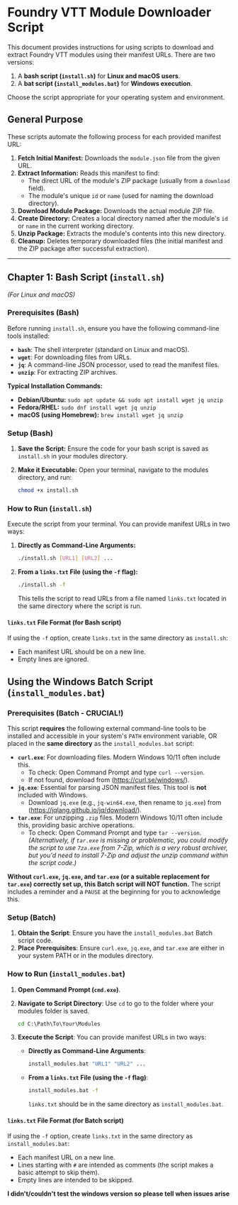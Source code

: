 # Foundry VTT Module Downloader Script

This document provides instructions for using scripts to download and extract Foundry VTT modules using their manifest URLs. There are two versions:

1.  A **bash script (`install.sh`)** for **Linux and macOS users**.
2.  A **bat script (`install_modules.bat`)** for **Windows execution**.

Choose the script appropriate for your operating system and environment.

## General Purpose

These scripts automate the following process for each provided manifest URL:

1.  **Fetch Initial Manifest:** Downloads the `module.json` file from the given URL.
2.  **Extract Information:** Reads this manifest to find:
    * The direct URL of the module's ZIP package (usually from a `download` field).
    * The module's unique `id` or `name` (used for naming the download directory).
3.  **Download Module Package:** Downloads the actual module ZIP file.
4.  **Create Directory:** Creates a local directory named after the module's `id` or `name` in the current working directory.
5.  **Unzip Package:** Extracts the module's contents into this new directory.
6.  **Cleanup:** Deletes temporary downloaded files (the initial manifest and the ZIP package after successful extraction).

---

## Chapter 1: Bash Script (`install.sh`)
*(For Linux and macOS)*


### Prerequisites (Bash)

Before running `install.sh`, ensure you have the following command-line tools installed:

* **`bash`**: The shell interpreter (standard on Linux and macOS).
* **`wget`**: For downloading files from URLs.
* **`jq`**: A command-line JSON processor, used to read the manifest files.
* **`unzip`**: For extracting ZIP archives.

**Typical Installation Commands:**
* **Debian/Ubuntu:** `sudo apt update && sudo apt install wget jq unzip`
* **Fedora/RHEL:** `sudo dnf install wget jq unzip`
* **macOS (using Homebrew):** `brew install wget jq unzip`

### Setup (Bash)

1.  **Save the Script:** Ensure the code for your bash script is saved as `install.sh` in your modules directory.
2.  **Make it Executable:** Open your terminal, navigate to the modules directory, and run:
  
    ```bash
    chmod +x install.sh
    ```

### How to Run (`install.sh`)

Execute the script from your terminal. You can provide manifest URLs in two ways:

1.  **Directly as Command-Line Arguments:**
    ```bash
    ./install.sh [URL1] [URL2] ...
    ```

2.  **From a `links.txt` File (using the `-f` flag):**
    ```bash
    ./install.sh -f
    ```
    This tells the script to read URLs from a file named `links.txt` located in the same directory where the script is run.

#### `links.txt` File Format (for Bash script)

If using the `-f` option, create `links.txt` in the same directory as `install.sh`:
* Each manifest URL should be on a new line.
* Empty lines are ignored.

## Using the Windows Batch Script (`install_modules.bat`)

### Prerequisites (Batch - CRUCIAL!)

This script **requires** the following external command-line tools to be installed and accessible in your system's `PATH` environment variable, OR placed in the **same directory** as the `install_modules.bat` script:

* **`curl.exe`**: For downloading files. Modern Windows 10/11 often include this.
    * To check: Open Command Prompt and type `curl --version`.
    * If not found, download from (https://curl.se/windows/).
* **`jq.exe`**: Essential for parsing JSON manifest files. This tool is **not** included with Windows.
    * Download `jq.exe` (e.g., `jq-win64.exe`, then rename to `jq.exe`) from (https://jqlang.github.io/jq/download/).
* **`tar.exe`**: For unzipping `.zip` files. Modern Windows 10/11 often include this, providing basic archive operations.
    * To check: Open Command Prompt and type `tar --version`.
    *(Alternatively, if `tar.exe` is missing or problematic, you could modify the script to use `7za.exe` from 7-Zip, which is a very robust archiver, but you'd need to install 7-Zip and adjust the unzip command within the script code.)*

**Without `curl.exe`, `jq.exe`, and `tar.exe` (or a suitable replacement for `tar.exe`) correctly set up, this Batch script will NOT function.** The script includes a reminder and a `PAUSE` at the beginning for you to acknowledge this.

### Setup (Batch)

1.  **Obtain the Script**: Ensure you have the `install_modules.bat` Batch script code.
2.  **Place Prerequisites**: Ensure `curl.exe`, `jq.exe`, and `tar.exe` are either in your system PATH or in the modules directory.

### How to Run (`install_modules.bat`)

1.  **Open Command Prompt (`cmd.exe`)**.
2.  **Navigate to Script Directory**: Use `cd` to go to the folder where your modules folder is saved.
    ```cmd
    cd C:\Path\To\Your\Modules
    ```
3.  **Execute the Script**:
    You can provide manifest URLs in two ways:

    * **Directly as Command-Line Arguments**:
        ```cmd
        install_modules.bat "URL1" "URL2" ...
        ```

    * **From a `links.txt` File (using the `-f` flag)**:
        ```cmd
        install_modules.bat -f
        ```
        `links.txt` should be in the same directory as `install_modules.bat`.

#### `links.txt` File Format (for Batch script)

If using the `-f` option, create `links.txt` in the same directory as `install_modules.bat`:
* Each manifest URL on a new line.
* Lines starting with `#` are intended as comments (the script makes a basic attempt to skip them).
* Empty lines are intended to be skipped.

**I didn't/couldn't test the windows version so please tell when issues arise**
